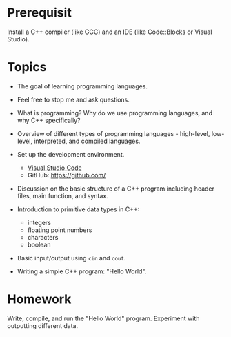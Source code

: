# Prerequisit
Install a C++ compiler (like GCC) and an IDE (like Code::Blocks or Visual Studio).

# Topics

- The goal of learning programming languages.


- Feel free to stop me and ask questions.


- What is programming? Why do we use programming languages, and why C++ specifically?


- Overview of different types of programming languages - high-level, low-level, interpreted, and compiled languages.


- Set up the development environment.
  - [Visual Studio Code](https://code.visualstudio.com/)
  - GitHub: https://github.com/


- Discussion on the basic structure of a C++ program including header files, main function, and syntax.


- Introduction to primitive data types in C++:
  - integers
  - floating point numbers
  - characters
  - boolean

- Basic input/output using `cin` and `cout`.

- Writing a simple C++ program: "Hello World".

# Homework
Write, compile, and run the "Hello World" program. Experiment with outputting different data.
